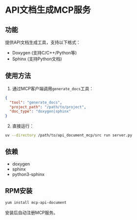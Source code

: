 # API文档生成MCP服务

## 功能

提供API文档生成工具，支持以下格式：
- Doxygen (支持C/C++/Python等)
- Sphinx (支持Python文档)

## 使用方法

1. 通过MCP客户端调用`generate_docs`工具：
```json
{
  "tool": "generate_docs",
  "project_path": "/path/to/project",
  "doc_type": "doxygen|sphinx"
}
```

2. 直接运行：
```bash
uv --directory /path/to/api_document_mcp/src run server.py
```

## 依赖

- doxygen
- sphinx
- python3-sphinx

## RPM安装

```bash
yum install mcp-api-document
```

安装后自动注册MCP服务。